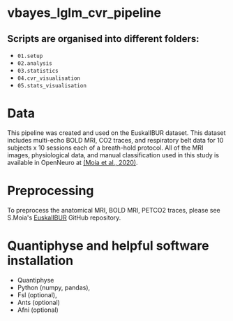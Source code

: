 # vbayes_lglm_cvr_pipeline

## Scripts are organised into different folders:
- ```01.setup```
- ```02.analysis```
- ```03.statistics```
- ```04.cvr_visualisation```
- ```05.stats_visualisation```

# Data
This pipeline was created and used on the EuskalIBUR dataset. This dataset includes multi-echo BOLD MRI, CO2 traces, and respiratory belt data for 10 subjects x 10 sessions each of a breath-hold protocol. All of the MRI images, physiological data, and manual classification used in this study is available in OpenNeuro at [(Moia et al., 2020)](https://openneuro.org/datasets/ds003192/versions/1.0.1).

# Preprocessing
To preprocess the anatomical MRI, BOLD MRI, PETCO2 traces, please see S.Moia's [EuskalIBUR](https://github.com/smoia/EuskalIBUR_dataproc/tree/master) GitHub repository.

# Quantiphyse and helpful software installation
- Quantiphyse
- Python (numpy, pandas),
- Fsl (optional),
- Ants (optional)
- Afni (optional)
